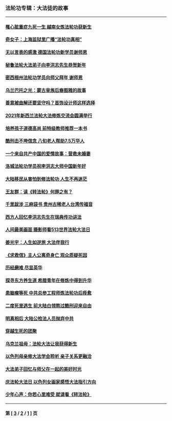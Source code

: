 ### 法轮功专辑：大法徒的故事
---
#### [罹心脏重症九死一生 越南女炼法轮功获新生](../../pages/nf1147481/n13732766.md?07160430) 
#### [奇女子：上海监狱里广播“法轮功真相”](../../pages/nf1147481/n13726443.md?07160430) 
#### [无以言表的感激 德国法轮功新学员谢师恩](../../pages/nf1147481/n13543790.md?07160430) 
#### [秘鲁法轮大法弟子向李洪志先生恭贺新年](../../pages/nf1147481/n13540182.md?07160430) 
#### [密西根州法轮功学员向师父拜年 谢师恩](../../pages/nf1147481/n13538183.md?07160430) 
#### [乌兰巴托之光：蒙古皇族后裔图雅的故事](../../pages/nf1147481/n13155759.md?07160430) 
#### [善意被曲解还要坚守吗？首饰设计师这样选择](../../pages/nf1147481/n13077575.md?07160430) 
#### [2021年新西兰法轮大法修炼交流会圆满举行](../../pages/nf1147481/n13033149.md?07160430) 
#### [培养孩子道德高尚 前特级教师推荐一本书](../../pages/nf1147481/n12938640.md?07160430) 
#### [酷刑击不垮信念 八旬老人帮助7.5万华人](../../pages/nf1147481/n12880712.md?07160430) 
#### [一个来自共产中国的爱情故事：营救未婚妻](../../pages/nf1147481/n12778386.md?07160430) 
#### [洛城法轮功学员祝李洪志大师中国新年好](../../pages/nf1147481/n12724685.md?07160430) 
#### [大陆移民从害怕到修法轮功 人生不再迷茫](../../pages/nf1147481/n12414325.md?07160430) 
#### [王友群：读《转法轮》何罪之有？](../../pages/nf1147481/n12408647.md?07160430) 
#### [千里跋涉 三麻袋书 贵州古稀老人台湾传福音](../../pages/nf1147481/n12198750.md?07160430) 
#### [西方人回忆李洪志先生在瑞典传功讲法](../../pages/nf1147481/n12099607.md?07160430) 
#### [人间最美画面 摄影师看513世界法轮大法日](../../pages/nf1147481/n12094118.md?07160430) 
#### [姜光宇：人生如逆旅 大法伴我行](../../pages/nf1147481/n12088664.md?07160430) 
#### [《求救信》主人公离奇身亡 观众质疑死因](../../pages/nf1147481/n11845215.md?07160430) 
#### [历经磨难 尽显英华](../../pages/nf1147481/n11723297.md?07160430) 
#### [探寻东方养生道 希腊青年在修炼中得到升华](../../pages/nf1147481/n11494502.md?07160430) 
#### [患脑瘤等死 中共总参工程师炼法轮功后痊愈](../../pages/nf1147481/n11466682.md?07160430) 
#### [二度死里逃生 前大陆白领熬过酷刑迎来自由](../../pages/nf1147481/n11368594.md?07160430) 
#### [明真相后 大陆公检法人员抛弃中共](../../pages/nf1147481/n11358618.md?07160430) 
#### [穿越生死的团聚](../../pages/nf1147481/n11258922.md?07160430) 
#### [乌克兰祖母：法轮大法让我获得新生](../../pages/nf1147481/n11269457.md?07160430) 
#### [以色列母亲修大法学会聆听 亲子关系更融洽](../../pages/nf1147481/n11268195.md?07160430) 
#### [大法弟子回忆与师父在一起的美好时光](../../pages/nf1147481/n11267759.md?07160430) 
#### [庆法轮大法日 以色列女画家感悟大法指引方向](../../pages/nf1147481/n11267735.md?07160430) 
#### [少年心声：你若心里难受 就请看《转法轮》](../../pages/nf1147481/n11267496.md?07160430) 

---
#### 第 [ [3](./3.md?07160430) / [2](./2.md?07160430) / [1](./1.md?07160430) ] 页
